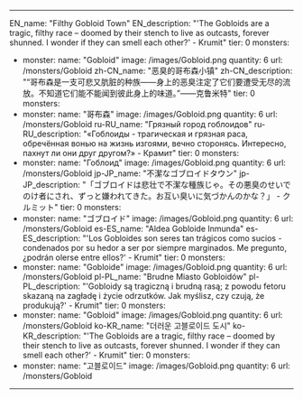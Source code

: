 ---

EN_name: "Filthy Gobloid Town"
EN_description: "'The Gobloids are a tragic, filthy race – doomed by their stench to live as outcasts, forever shunned. I wonder if they can smell each other?' - Krumit"
tier: 0
monsters:
  - monster:
    name: "Gobloid"
    image: /images/Gobloid.png
    quantity: 6
    url: /monsters/Gobloid
zh-CN_name: "恶臭的哥布森小镇"
zh-CN_description: "“哥布森是一支可悲又肮脏的种族——身上的恶臭注定了它们要遭受无尽的流放。不知道它们能不能闻到彼此身上的味道。”——克鲁米特"
tier: 0
monsters:
  - monster:
    name: "哥布森"
    image: /images/Gobloid.png
    quantity: 6
    url: /monsters/Gobloid
ru-RU_name: "Грязный город гоблоидов"
ru-RU_description: "«Гоблоиды - трагическая и грязная раса, обречённая вонью на жизнь изгоями, вечно сторонясь. Интересно, пахнут ли они друг другом?» - Крамит"
tier: 0
monsters:
  - monster:
    name: "Гоблоид"
    image: /images/Gobloid.png
    quantity: 6
    url: /monsters/Gobloid
jp-JP_name: "不潔なゴブロイドタウン"
jp-JP_description: "「ゴブロイドは悲壮で不潔な種族じゃ。その悪臭のせいでのけ者にされ、ずっと嫌われてきた。お互い臭いに気づかんのかな？」 - クルミット"
tier: 0
monsters:
  - monster:
    name: "ゴブロイド"
    image: /images/Gobloid.png
    quantity: 6
    url: /monsters/Gobloid
es-ES_name: "Aldea Gobloide Inmunda"
es-ES_description: "'Los Gobloides son seres tan trágicos como sucios - condenados por su hedor a ser por siempre marginados. Me pregunto, ¿podrán olerse entre ellos?' - Krumit"
tier: 0
monsters:
  - monster:
    name: "Gobloide"
    image: /images/Gobloid.png
    quantity: 6
    url: /monsters/Gobloid
pl-PL_name: "Brudne Miasto Gobloidów"
pl-PL_description: "'Gobloidy są tragiczną i brudną rasą; z powodu fetoru skazaną na zagładę i życie odrzutków. Jak myślisz, czy czują, że produkują?' - Krumit"
tier: 0
monsters:
  - monster:
    name: "Gobloid"
    image: /images/Gobloid.png
    quantity: 6
    url: /monsters/Gobloid
ko-KR_name: "더러운 고블로이드 도시"
ko-KR_description: "'The Gobloids are a tragic, filthy race – doomed by their stench to live as outcasts, forever shunned. I wonder if they can smell each other?' - Krumit"
tier: 0
monsters:
  - monster:
    name: "고블로이드"
    image: /images/Gobloid.png
    quantity: 6
    url: /monsters/Gobloid
---